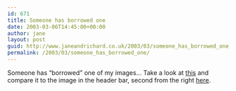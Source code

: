 ```yaml
---
id: 671
title: Someone has borrowed one
date: 2003-03-06T14:45:00+00:00
author: jane
layout: post
guid: http://www.janeandrichard.co.uk/2003/03/someone_has_borrowed_one
permalink: /2003/03/someone_has_borrowed_one/
---
```

Someone has &#8220;borrowed&#8221; one of my images&#8230; Take a look at [this](http://v1.janeandrichard.co.uk/photos/ealing2brighton/img_0400/) and compare it to the image in the header bar, second from the right [here](http://www.telestring.com/office.html).